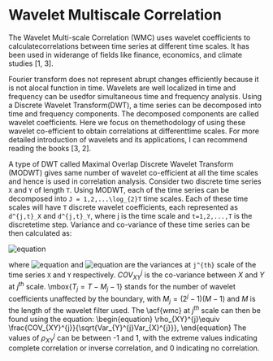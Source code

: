 Wavelet Multiscale Correlation
==============================
<meta charset="utf8">
<link rel="stylesheet" href="https://cdnjs.cloudflare.com/ajax/libs/KaTeX/0.1.1/katex.min.css">

The Wavelet Multi-scale Correlation (WMC) uses wavelet coefficients to calculatecorrelations between time series at different time scales. It has been used in widerange of fields like finance, economics, and climate studies [1, 3]. 

Fourier transform does not represent abrupt changes efficiently because it is not alocal function in time. Wavelets are well localized in time and frequency can be usedfor simultaneous time and frequency analysis. Using a Discrete Wavelet Transform(DWT), a time series can be decomposed into time and frequency components. The decomposed components are called wavelet coefficients. Here we focus on themethodology of using these wavelet co-efficient to obtain correlations at differenttime scales. For more detailed introduction of wavelets and its applications, I can recommend reading the books [3, 2]. 

A type of DWT called Maximal Overlap Discrete Wavelet Transform (MODWT) gives same number of wavelet co-efficient at all the time scales and hence is used in correlation analysis. Consider two discrete time series `X` and `Y` of length `T`. Using MODWT, each of the time series can be decomposed into `J = 1,2,...\log_{2}T` time scales. Each of these time scales will have `T` discrete wavelet coefficients, each represented as `d^{j,t}_X` and `d^{j,t}_Y`, where j is the time scale and `t=1,2,...,T` is the discretetime step. Variance and co-variance of these time series can be then calculated as:

![equation](https://latex.codecogs.com/svg.latex?Var_{X}^{j}\equiv\frac{1}{T_j}\sum_{t=M_j-1}^{T-1}\left[d^{j,t}_{X}\right]^2)

where ![equation](https://latex.codecogs.com/svg.latex?Var_{X}^{j}) and ![equation](https://latex.codecogs.com/svg.latex?Var_{Y}^{j}) are the variances at `j^{th}` scale of the time series `X` and `Y` respectively. $COV_{XY}^{j}$ is the co-variance between $X$ and $Y$ at $j^{th}$ scale. \mbox{$T_j=T-M_j-1$} stands for the number of wavelet coefficients unaffected by the boundary, with $M_j = (2^j-1)(M-1)$ and $M$ is the length of the wavelet filter used. The \acf{wmc} at $j^{th}$ scale can then be found using the equation:
\begin{equation}
    \rho_{XY}^{j}\equiv \frac{COV_{XY}^{j}}{\sqrt{Var_{Y}^{j}Var_{X}^{j}}},
\end{equation}
The values of $\rho_{XY}^{j}$ can be between -1 and 1, with the extreme values indicating complete correlation or inverse correlation, and 0 indicating no correlation.
